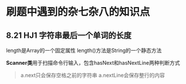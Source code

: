 # 刷题中遇到的杂七杂八的知识点
## 8.21 HJ1 字符串最后一个单词的长度
length是Array的一个固定属性
length()方法是String的一个静态方法

**Scanner类**用于扫描命令行输入，包含hasNext和hasNextLine两种判断方式
> a.next只会保存空格之前的字符串
> a.nextLine会保存整行的内容
